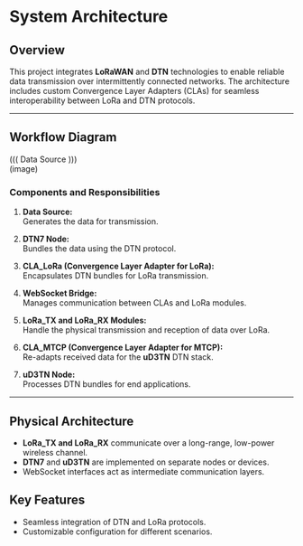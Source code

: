 # System Architecture

## Overview

This project integrates **LoRaWAN** and **DTN** technologies to enable reliable data transmission over intermittently connected networks. The architecture includes custom Convergence Layer Adapters (CLAs) for seamless interoperability between LoRa and DTN protocols.

---

## Workflow Diagram

((( Data Source )))                                                      
(image)



### Components and Responsibilities

1. **Data Source:**  
   Generates the data for transmission.

2. **DTN7 Node:**  
   Bundles the data using the DTN protocol.

3. **CLA_LoRa (Convergence Layer Adapter for LoRa):**  
   Encapsulates DTN bundles for LoRa transmission.

4. **WebSocket Bridge:**  
   Manages communication between CLAs and LoRa modules.

5. **LoRa_TX and LoRa_RX Modules:**  
   Handle the physical transmission and reception of data over LoRa.

6. **CLA_MTCP (Convergence Layer Adapter for MTCP):**  
   Re-adapts received data for the **uD3TN** DTN stack.

7. **uD3TN Node:**  
   Processes DTN bundles for end applications.

---

## Physical Architecture

- **LoRa_TX and LoRa_RX** communicate over a long-range, low-power wireless channel.
- **DTN7** and **uD3TN** are implemented on separate nodes or devices.
- WebSocket interfaces act as intermediate communication layers.

## Key Features

- Seamless integration of DTN and LoRa protocols.
- Customizable configuration for different scenarios.
